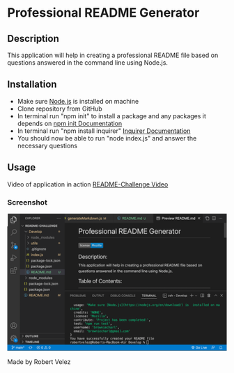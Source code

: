 # Professional README Generator

## Description
This application will help in creating a professional README file based on questions answered in the command line using Node.js.

## Installation
- Make sure [Node.js](https://nodejs.org/en/download/) is  installed on machine
- Clone repository from GitHub
- In terminal run "npm init" to install a package and any packages it depends on [npm init Documentation](https://docs.npmjs.com/cli/v8/commands/npm-init)
- In terminal run "npm install inquirer" [Inquirer Documentation](https://www.npmjs.com/package/inquirer?activeTab=readme#installation)
- You should now be able to run "node index.js" and answer the necessary questions

## Usage
Video of application in action
[README-Challenge Video](https://drive.google.com/file/d/1LvVHcDjeJBjL2laCO318nEQEbFI7_drb/view)
### Screenshot
![](./Develop/readme-generator.png)



Made by Robert Velez

